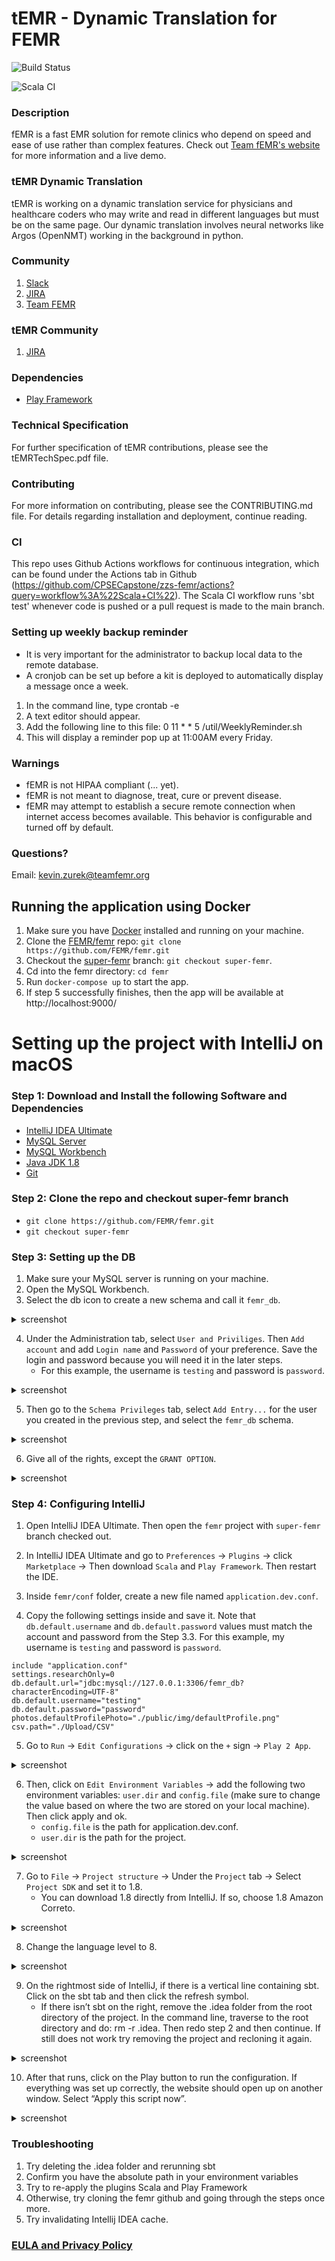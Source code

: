 # tEMR - Dynamic Translation for FEMR

![Build Status](https://codebuild.us-east-1.amazonaws.com/badges?uuid=eyJlbmNyeXB0ZWREYXRhIjoiMVBXNWNSMnZsYkgxb05IYS9rclF4eE9QcVdZT1JBNWI1V3RucFd1cXd4ZVEzTzZ5ZWREaEJJRXRDbExyY243eG05VVV4cWVkQXlMelN1bnkxY2dHUUlZPSIsIml2UGFyYW1ldGVyU3BlYyI6IjlCTnI2U0hvU00yNjROQnQiLCJtYXRlcmlhbFNldFNlcmlhbCI6MX0%3D&branch=master)

![Scala CI](https://github.com/FEMR/femr/actions/workflows/scala.yml/badge.svg)

### Description

fEMR is a fast EMR solution for remote clinics who depend on speed and ease of use rather than complex features. Check out [Team fEMR's website](https://teamfemr.org) for more information and a live demo.

### tEMR Dynamic Translation

tEMR is working on a dynamic translation service for physicians and healthcare coders who may write and read in different languages but must be on the same page. Our dynamic translation involves neural networks like Argos (OpenNMT) working in the background in python.

### Community
1. [Slack](http://teamfemr.org/slack.html)
2. [JIRA](https://teamfemr.atlassian.net)
3. [Team FEMR](https://teamfemr.org)

### tEMR Community
1. [JIRA](https://platinum.cscaws.com:8443/projects/TEMR/summary)

### Dependencies

* [Play Framework](http://www.playframework.com/)

### Technical Specification
For further specification of tEMR contributions, please see the tEMRTechSpec.pdf file.

### Contributing
For more information on contributing, please see the CONTRIBUTING.md file. For details regarding installation and deployment, continue reading.

### CI
This repo uses Github Actions workflows for continuous integration, which can be found under the Actions tab in Github (https://github.com/CPSECapstone/zzs-femr/actions?query=workflow%3A%22Scala+CI%22). The Scala CI workflow runs 'sbt test' whenever code is pushed or a pull request is made to the main branch.

### Setting up weekly backup reminder

* It is very important for the administrator to backup local data to the remote database.
* A cronjob can be set up before a kit is deployed to automatically display a message once a week.

1. In the command line, type crontab -e
2. A text editor should appear.
3. Add the following line to this file: 0 11 * * 5 <path to fEMR project home directory>/util/WeeklyReminder.sh
4. This will display a reminder pop up at 11:00AM every Friday.

### Warnings

* fEMR is not HIPAA compliant (... yet).
* fEMR is not meant to diagnose, treat, cure or prevent disease.
* fEMR may attempt to establish a secure remote connection when internet access becomes available. This behavior is configurable and turned off by default.

### Questions?

Email: kevin.zurek@teamfemr.org

## Running the application using Docker
1. Make sure you have [Docker](https://docs.docker.com/get-docker/) installed and running on your machine.
2. Clone the [FEMR/femr](https://github.com/FEMR/femr) repo: `git clone https://github.com/FEMR/femr.git`
3. Checkout the [super-femr](https://github.com/FEMR/femr/tree/super-femr) branch: `git checkout super-femr`.
4. Cd into the femr directory: `cd femr`    
5. Run `docker-compose up` to start the app.
6. If step 5 successfully finishes, then the app will be available at http://localhost:9000/
    
# Setting up the project with IntelliJ on macOS

### Step 1: Download and Install the following Software and Dependencies 
- [IntelliJ IDEA Ultimate](https://www.jetbrains.com/idea/download/)
- [MySQL Server](https://dev.mysql.com/downloads/mysql/)
- [MySQL Workbench](https://dev.mysql.com/downloads/workbench/)
- [Java JDK 1.8](http://www.oracle.com/technetwork/java/javase/downloads/jdk8-downloads-2133151.html)
- [Git](http://git-scm.com/)

### Step 2: Clone the repo and checkout super-femr branch
- `git clone https://github.com/FEMR/femr.git`
- `git checkout super-femr`

### Step 3: Setting up the DB 
1. Make sure your MySQL server is running on your machine.
2. Open the MySQL Workbench.
3. Select the db icon to create a new schema and call it `femr_db`.

<details> <summary> screenshot </summary>

![Image](https://github.com/kylene-phillips/femr-installation/blob/gh-pages/images/mysqlworkbench1.png?raw=true)

</details>

4. Under the Administration tab, select `User and Priviliges`. Then `Add account` and add `Login name` and `Password` of your preference. Save the login and password because you will need it in the later steps. 
     - For this example, the username is `testing` and password is `password`.

<details> <summary> screenshot </summary>

![Image](https://github.com/kylene-phillips/femr-installation/blob/gh-pages/images/mysqlworkbench2.png?raw=true)

</details>

5. Then go to the `Schema Privileges` tab, select `Add Entry...` for the user you created in the previous step, and select the `femr_db` schema.

<details> <summary> screenshot </summary>

![Image](https://github.com/kylene-phillips/femr-installation/blob/gh-pages/images/mysqlworkbench3.png?raw=true)

![Image](https://github.com/kylene-phillips/femr-installation/blob/gh-pages/images/mysqlworkbench4.png?raw=true)

</details>

6. Give all of the rights, except the `GRANT OPTION`. 

<details> <summary> screenshot </summary>

![Image](https://github.com/kylene-phillips/femr-installation/blob/gh-pages/images/mysqlworkbench5.png?raw=true)

</details>

### Step 4: Configuring IntelliJ

1. Open IntelliJ IDEA Ultimate. Then open the `femr` project with `super-femr` branch checked out.

2. In IntelliJ IDEA Ultimate and go to `Preferences` -> `Plugins` -> click `Marketplace` -> Then download `Scala` and `Play Framework`. Then restart the IDE.

3. Inside `femr/conf` folder, create a new file named  `application.dev.conf`. 
4. Copy the following settings inside and save it. Note that `db.default.username` and `db.default.password` values must match the account and password from the Step 3.3. For this example, my username is `testing` and password is `password`.

```
include "application.conf"
settings.researchOnly=0
db.default.url="jdbc:mysql://127.0.0.1:3306/femr_db?characterEncoding=UTF-8"
db.default.username="testing"
db.default.password="password"
photos.defaultProfilePhoto="./public/img/defaultProfile.png"
csv.path="./Upload/CSV"
```

5. Go to `Run` -> `Edit Configurations` -> click on the `+` sign -> `Play 2 App`.

<details> <summary> screenshot </summary>

![Image](https://github.com/kylene-phillips/femr-installation/blob/gh-pages/images/intellij5.png?raw=true)

</details>

6. Then, click on `Edit Environment Variables` -> add the following two environment variables: `user.dir` and `config.file` (make sure to change the value based on where the two are stored on your local machine). Then click apply and ok.
    - `config.file` is the path for application.dev.conf.
    - `user.dir` is the path for the project.

<details> <summary> screenshot </summary>

![Image](https://github.com/kylene-phillips/femr-installation/blob/gh-pages/images/intellij6.png?raw=true)

</details>


7. Go to `File` -> `Project structure` -> Under the `Project` tab -> Select `Project SDK` and set it to 1.8. 
    - You can download 1.8 directly from IntelliJ. If so, choose 1.8 Amazon Correto.

<details> <summary> screenshot </summary>

![Image](https://github.com/kylene-phillips/femr-installation/blob/gh-pages/images/intellij7.png?raw=true)

</details>

8. Change the language level to 8.

<details> <summary> screenshot </summary>

![Image](https://github.com/kylene-phillips/femr-installation/blob/gh-pages/images/intellij8.png?raw=true)

</details>

9. On the rightmost side of IntelliJ, if there is a vertical line containing sbt. Click on the sbt tab and then click the refresh symbol.
      - If there isn’t sbt on the right, remove the .idea folder from the root directory of the project. In the command line, traverse to the root directory and do: rm -r .idea. Then redo step 2 and then continue. If still does not work try removing the project and recloning it again. 

<details> <summary> screenshot </summary>

![Image](https://github.com/kylene-phillips/femr-installation/blob/gh-pages/images/intellij9.png?raw=true)

</details>

10. After that runs, click on the Play button to run the configuration. If everything was set up correctly, the website should open up on another window. Select “Apply this script now”.

<details> <summary> screenshot </summary>

![Image](https://github.com/kylene-phillips/femr-installation/blob/gh-pages/images/intellij10.png?raw=true)

</details>

### Troubleshooting
1. Try deleting the .idea folder and rerunning sbt 
2. Confirm you have the absolute path in your environment variables
3. Try to re-apply the plugins Scala and Play Framework
4. Otherwise, try cloning the femr github and going through the steps once more.
5. Try invalidating Intellij IDEA cache.

### [EULA and Privacy Policy](https://github.com/FEMR/femr/blob/master/LICENSE)

